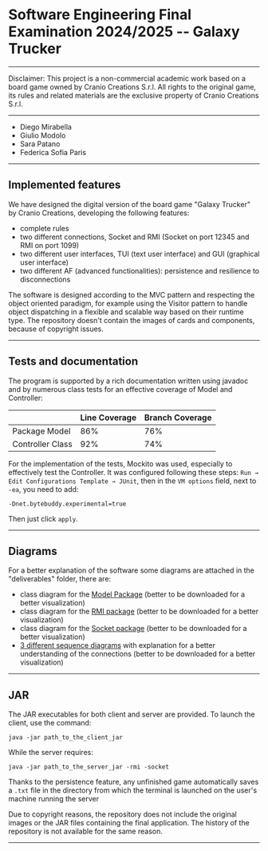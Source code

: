 # Software Engineering Final Examination 2024/2025 -- Galaxy Trucker
---

Disclaimer:
This project is a non-commercial academic work based on a board game owned by Cranio Creations S.r.l.
All rights to the original game, its rules and related materials are the exclusive property of Cranio Creations S.r.l.

---

- Diego Mirabella
- Giulio Modolo
- Sara Patano
- Federica Sofia Paris

---
## Implemented features
We have designed the digital version of the board game "Galaxy Trucker" by Cranio Creations, developing the following features:

- complete rules
- two different connections, Socket and RMI (Socket on port 12345 and RMI on port 1099)
- two different user interfaces, TUI (text user interface) and GUI (graphical user interface)
- two different AF (advanced functionalities): persistence and resilience to disconnections

The software is designed according to the MVC pattern and respecting the object oriented paradigm, for example using the Visitor pattern to handle object dispatching in a
flexible and scalable way based on their runtime type. The repository doesn't contain the images of cards and components, because of copyright issues.

---
## Tests and documentation
The program is supported by a rich documentation written using javadoc and by numerous class tests for an effective coverage of Model and Controller:

|                   | Line Coverage | Branch Coverage|
|-------------------|---------------|----------------|
|   Package Model   |      86%      |       76%      |
| Controller Class  |      92%      |       74%      |

For the implementation of the tests, Mockito was used, especially to effectively test the Controller. It was configured following these steps:
```Run → Edit Configurations Template → JUnit```, then in the ```VM options``` field, next to ```-ea```, you need to add: 
```
-Dnet.bytebuddy.experimental=true
```
Then just click ```apply```.

---
## Diagrams
For a better explanation of the software some diagrams are attached in the "deliverables" folder, there are:

- class diagram for the [Model Package](deliverables/Final/UML/ClassDiagrams/Model_Class_Diagram.drawio.drawio.pdf) (better to be downloaded for a better visualization)
- class diagram for the [RMI package](deliverables/Final/UML/ClassDiagrams/RMI_Diagram.drawio.pdf) (better to be downloaded for a better visualization)
- class diagram for the [Socket package](deliverables/Final/UML/ClassDiagrams/Socket_Diagram.drawio.pdf) (better to be downloaded for a better visualization)
- [3 different sequence diagrams](deliverables/Final/UML/SequenceDiagrams) with explanation for a better understanding of the connections (better to be downloaded for a better visualization)

---
## JAR
The JAR executables for both client and server are provided. To launch the client, use the command:
```
java -jar path_to_the_client_jar
```
While the server requires:
```
java -jar path_to_the_server_jar -rmi -socket
```
Thanks to the persistence feature, any unfinished game automatically saves a ```.txt``` file in the directory from which the terminal is launched on the user's machine running the server

Due to copyright reasons, the repository does not include the original images or the JAR files containing the final application. The history of the repository is not available for the same reason.

---
